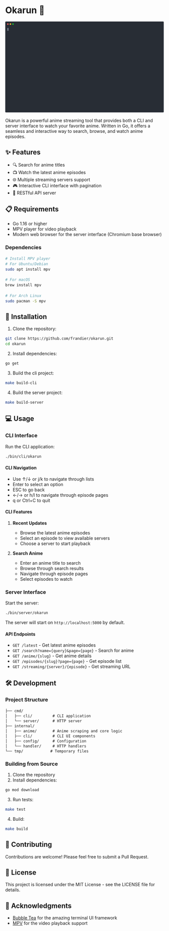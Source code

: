 # Okarun 🌸

<p align="center">
  <img width="600" src="./okarun.svg">
</p>

Okarun is a powerful anime streaming tool that provides both a CLI and server interface to watch your favorite anime. Written in Go, it offers a seamless and interactive way to search, browse, and watch anime episodes.

## ✨ Features

- 🔍 Search for anime titles
- 📺 Watch the latest anime episodes
- 🌐 Multiple streaming servers support
- 🎮 Interactive CLI interface with pagination
- 🚀 RESTful API server

## 📋 Requirements

- Go 1.16 or higher
- MPV player for video playback
- Modern web browser for the server interface (Chromium base browser)

### Dependencies
```bash
# Install MPV player
# For Ubuntu/Debian
sudo apt install mpv

# For macOS
brew install mpv

# For Arch Linux
sudo pacman -S mpv
```

## 🚀 Installation

1. Clone the repository:
```bash
git clone https://github.com/frandier/okarun.git
cd okarun
```

2. Install dependencies:
```bash
go get
```

3. Build the cli project:
```bash
make build-cli
```

4. Build the server project:
```bash
make build-server
```

## 💻 Usage

### CLI Interface

Run the CLI application:
```bash
./bin/cli/okarun
```

#### CLI Navigation
- Use ↑/↓ or j/k to navigate through lists
- Enter to select an option
- ESC to go back
- ←/→ or h/l to navigate through episode pages
- q or Ctrl+C to quit

#### CLI Features
1. **Recent Updates**
   - Browse the latest anime episodes
   - Select an episode to view available servers
   - Choose a server to start playback

2. **Search Anime**
   - Enter an anime title to search
   - Browse through search results
   - Navigate through episode pages
   - Select episodes to watch

### Server Interface

Start the server:
```bash
./bin/server/okarun
```

The server will start on `http://localhost:5000` by default.

#### API Endpoints

- `GET /latest` - Get latest anime episodes
- `GET /search?name={query}&page={page}` - Search for anime
- `GET /anime/{slug}` - Get anime details
- `GET /episodes/{slug}?page={page}` - Get episode list
- `GET /streaming/{server}/{episode}` - Get streaming URL

## 🛠️ Development

### Project Structure
```
├── cmd/
│   ├── cli/         # CLI application
│   └── server/      # HTTP server
├── internal/
│   ├── anime/       # Anime scraping and core logic
│   ├── cli/         # CLI UI components
│   ├── config/      # Configuration
│   └── handler/     # HTTP handlers
└── tmp/            # Temporary files
```

### Building from Source

1. Clone the repository
2. Install dependencies:
```bash
go mod download
```

3. Run tests:
```bash
make test
```

4. Build:
```bash
make build
```

## 🤝 Contributing

Contributions are welcome! Please feel free to submit a Pull Request.

## 📝 License

This project is licensed under the MIT License - see the LICENSE file for details.

## 🙏 Acknowledgments

- [Bubble Tea](https://github.com/charmbracelet/bubbletea) for the amazing terminal UI framework
- [MPV](https://mpv.io/) for the video playback support
